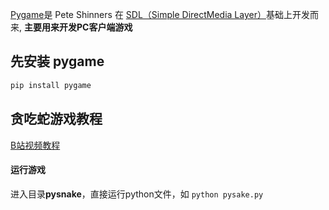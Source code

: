 [Pygame](https://github.com/pygame/pygame)是 Pete Shinners 在 [SDL（Simple DirectMedia Layer）](https://github.com/libsdl-org/SDL)基础上开发而来, **主要用来开发PC客户端游戏**

## 先安装 pygame
```bash
pip install pygame
```

## 贪吃蛇游戏教程 
[B站视频教程](https://www.bilibili.com/video/BV1ih411D7CY/?p=1&vd_source=d1bae303e273c3b02ddcd7baf6b6a596)

#### 运行游戏
进入目录**pysnake**，直接运行python文件，如 `python pysake.py`